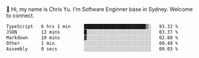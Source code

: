 👋 Hi, my name is Chris Yu. I'm Software Enginner base in Sydney. Welcome to connect.

<!--START_SECTION:waka-->

```txt
TypeScript   6 hrs 1 min     ███████████████████████▒░   93.32 %
JSON         13 mins         █░░░░░░░░░░░░░░░░░░░░░░░░   03.37 %
Markdown     10 mins         ▓░░░░░░░░░░░░░░░░░░░░░░░░   02.80 %
Other        1 min           ░░░░░░░░░░░░░░░░░░░░░░░░░   00.49 %
Assembly     0 secs          ░░░░░░░░░░░░░░░░░░░░░░░░░   00.03 %
```

<!--END_SECTION:waka-->
